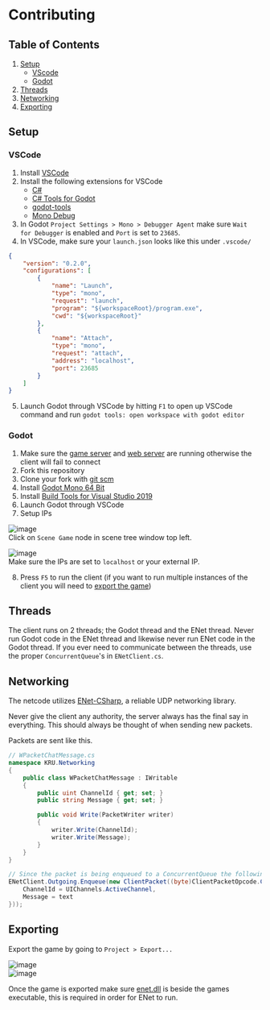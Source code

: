 # Contributing
## Table of Contents
1. [Setup](#setup)
    - [VScode](#vscode)
    - [Godot](#godot)
3. [Threads](#threads)
4. [Networking](#networking)
5. [Exporting](#exporting)

## Setup
### VSCode
1. Install [VSCode](https://code.visualstudio.com)
2. Install the following extensions for VSCode
    - [C#](https://marketplace.visualstudio.com/items?itemName=ms-dotnettools.csharp)
    - [C# Tools for Godot](https://marketplace.visualstudio.com/items?itemName=neikeq.godot-csharp-vscode)
    - [godot-tools](https://marketplace.visualstudio.com/items?itemName=geequlim.godot-tools)
    - [Mono Debug](https://marketplace.visualstudio.com/items?itemName=ms-vscode.mono-debug)
3. In Godot `Project Settings > Mono > Debugger Agent` make sure `Wait for Debugger` is enabled and `Port` is set to `23685`. 
4. In VSCode, make sure your `launch.json` looks like this under `.vscode/`
```json
{
    "version": "0.2.0",
    "configurations": [
        {
            "name": "Launch",
            "type": "mono",
            "request": "launch",
            "program": "${workspaceRoot}/program.exe",
            "cwd": "${workspaceRoot}"
        },
        {
            "name": "Attach",
            "type": "mono",
            "request": "attach",
            "address": "localhost",
            "port": 23685
        }
    ]
}
```
5. Launch Godot through VSCode by hitting `F1` to open up VSCode command and run `godot tools: open workspace with godot editor`

### Godot
1. Make sure the [game server](https://github.com/Raccoons-Rise-Up/server/blob/main/.github/CONTRIBUTING.md#setup) and [web server](https://github.com/Raccoons-Rise-Up/website/blob/main/.github/CONTRIBUTING.md) are running otherwise the client will fail to connect
2. Fork this repository
3. Clone your fork with [git scm](https://git-scm.com) 
4. Install [Godot Mono 64 Bit](https://godotengine.org)
5. Install [Build Tools for Visual Studio 2019](https://visualstudio.microsoft.com/downloads/?q=build+tools)
6. Launch Godot through VSCode
7. Setup IPs  

![image](https://user-images.githubusercontent.com/6277739/147781322-7aacb872-cf16-4055-b1c8-2555e7014bea.png)  
Click on `Scene Game` node in scene tree window top left.  

![image](https://user-images.githubusercontent.com/6277739/147781351-98489013-212d-4550-aa20-96131fd693d3.png)  
Make sure the IPs are set to `localhost` or your external IP.  

8. Press `F5` to run the client (if you want to run multiple instances of the client you will need to [export the game](#exporting))

## Threads
The client runs on 2 threads; the Godot thread and the ENet thread. Never run Godot code in the ENet thread and likewise never run ENet code in the Godot thread. If you ever need to communicate between the threads, use the proper `ConcurrentQueue`'s in `ENetClient.cs`.

## Networking
The netcode utilizes [ENet-CSharp](https://github.com/SoftwareGuy/ENet-CSharp/blob/master/DOCUMENTATION.md), a reliable UDP networking library.

Never give the client any authority, the server always has the final say in everything. This should always be thought of when sending new packets.

Packets are sent like this.
```cs
// WPacketChatMessage.cs
namespace KRU.Networking
{
    public class WPacketChatMessage : IWritable
    {
        public uint ChannelId { get; set; }
        public string Message { get; set; }

        public void Write(PacketWriter writer)
        {
            writer.Write(ChannelId);
            writer.Write(Message);
        }
    }
}

// Since the packet is being enqueued to a ConcurrentQueue the following code can be called from any thread
ENetClient.Outgoing.Enqueue(new ClientPacket((byte)ClientPacketOpcode.ChatMessage, new WPacketChatMessage {
    ChannelId = UIChannels.ActiveChannel,
    Message = text
}));
```

## Exporting
Export the game by going to `Project > Export...`

![image](https://user-images.githubusercontent.com/6277739/147781789-02cc06e8-630c-44fa-8e82-07eb7fe977bd.png)  
![image](https://user-images.githubusercontent.com/6277739/147781833-7762fd21-e683-46e6-9faf-32f20df7ad31.png)  

Once the game is exported make sure [enet.dll](https://github.com/nxrighthere/ENet-CSharp/releases) is beside the games executable, this is required in order for ENet to run.
